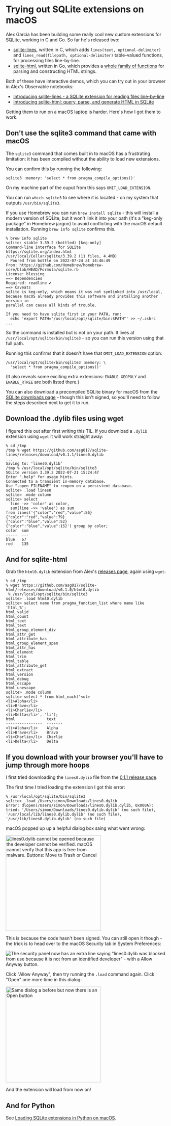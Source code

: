 # Trying out SQLite extensions on macOS

Alex Garcia has been building some really cool new custom extensions for SQLite, working in C and Go. So far he's released two:

- [sqlite-lines](https://github.com/asg017/sqlite-lines), written in C, which adds `lines(text, optional-delimiter)` and `lines_read(filepath, optional-delimiter)` table-valued functions, for processing files line-by-line.
- [sqlite-html](https://github.com/asg017/sqlite-html), 
written in Go, which provides a [whole family of functions](https://github.com/asg017/sqlite-html/blob/main/docs.md) for parsing and constructing HTML strings.

Both of these have interactive demos, which you can try out in your browser in Alex's Observable notebooks:

- [Introducing sqlite-lines - a SQLite extension for reading files line-by-line](https://observablehq.com/@asg017/introducing-sqlite-lines)
- [Introducing sqlite-html: query, parse, and generate HTML in SQLite](https://observablehq.com/@asg017/introducing-sqlite-html)

Getting them to run on a macOS laptop is harder. Here's how I got them to work.

## Don't use the sqlite3 command that came with macOS

The `sqlite3` command that comes built in to macOS has a frustrating limitation: it has been compiled without the ability to load new extensions.

You can confirm this by running the following:

    sqlite3 :memory: 'select * from pragma_compile_options()'

On my machine part of the ouput from this says `OMIT_LOAD_EXTENSION`.

You can run `which sqlite3` to see where it is located - on my system that outputs `/usr/bin/sqlite3`.

If you use Homebrew you can run `brew install sqlite` - this will install a modern version of SQLite, but it won't link it into your path (it's a "keg-only package" in Homebrew jargon) to avoid conflicting with the macOS default installation. Running `brew info sqlite` confirms this.

```
% brew info sqlite 
sqlite: stable 3.39.2 (bottled) [keg-only]
Command-line interface for SQLite
https://sqlite.org/index.html
/usr/local/Cellar/sqlite/3.39.2 (11 files, 4.4MB)
  Poured from bottle on 2022-07-24 at 14:46:49
From: https://github.com/Homebrew/homebrew-core/blob/HEAD/Formula/sqlite.rb
License: blessing
==> Dependencies
Required: readline ✔
==> Caveats
sqlite is keg-only, which means it was not symlinked into /usr/local,
because macOS already provides this software and installing another version in
parallel can cause all kinds of trouble.

If you need to have sqlite first in your PATH, run:
  echo 'export PATH="/usr/local/opt/sqlite/bin:$PATH"' >> ~/.zshrc
...
```
So the command is installed but is not on your path. It lives at `/usr/local/opt/sqlite/bin/sqlite3` - so you can run this version using that full path.

Running this confirms that it doesn't have that `OMIT_LOAD_EXTENSION` option:

    /usr/local/opt/sqlite/bin/sqlite3 :memory: \
      'select * from pragma_compile_options()'

(It also reveals some exciting extra extensions: `ENABLE_GEOPOLY` and `ENABLE_RTREE` are both listed there.)

You can also download a precompiled SQLite binary for macOS from the [SQLite downloads page](https://www.sqlite.org/download.html) - though this isn't signed, so you'll need to follow the steps described next to get it to run.

## Download the .dylib files using wget

I figured this out after first writing this TIL. If you download a `.dylib` extension using `wget` it will work straight away:
```
% cd /tmp
/tmp % wget https://github.com/asg017/sqlite-lines/releases/download/v0.1.1/lines0.dylib
...
Saving to: ‘lines0.dylib’
/tmp % /usr/local/opt/sqlite/bin/sqlite3
SQLite version 3.39.2 2022-07-21 15:24:47
Enter ".help" for usage hints.
Connected to a transient in-memory database.
Use ".open FILENAME" to reopen on a persistent database.
sqlite> .load lines0
sqlite> .mode column
sqlite> select
  line ->> 'color' as color, 
  sum(line ->> 'value') as sum
from lines('{"color":"red","value":56}
{"color":"red","value":79}
{"color":"blue","value":52}
{"color":"blue","value":15}') group by color;
color  sum
-----  ---
blue   67 
red    135
```
## And for sqlite-html

Grab the `html0.dylib` extension from Alex's [releases page](https://github.com/asg017/sqlite-html/releases/tag/v0.1.0), again using `wget`:
```
% cd /tmp
% wget https://github.com/asg017/sqlite-html/releases/download/v0.1.0/html0.dylib
 % /usr/local/opt/sqlite/bin/sqlite3
sqlite> .load html0.dylib
sqlite> select name from pragma_function_list where name like 'html_%';
html_valid
html_count
html_text
html_text
html_group_element_div
html_attr_get
html_attribute_has
html_group_element_span
html_attr_has
html_element
html_trim
html_table
html_attribute_get
html_extract
html_version
html_debug
html_escape
html_unescape
sqlite> .mode column
sqlite> select * from html_each('<ul>
<li>Alpha</li>
<li>Bravo</li>
<li>Charlie</li>
<li>Delta</li>', 'li');
html              text   
----------------  -------
<li>Alpha</li>    Alpha  
<li>Bravo</li>    Bravo  
<li>Charlie</li>  Charlie
<li>Delta</li>    Delta  
```

## If you download with your browser you'll have to jump through more hoops

I first tried downloading the `lines0.dylib` file from the [0.1.1 release page](https://github.com/asg017/sqlite-lines/releases/tag/v0.1.1).

The first time I tried loading the extension I got this error:

```
% /usr/local/opt/sqlite/bin/sqlite3
sqlite> .load /Users/simon/Downloads/lines0.dylib
Error: dlopen(/Users/simon/Downloads/lines0.dylib.dylib, 0x000A): tried: '/Users/simon/Downloads/lines0.dylib.dylib' (no such file), '/usr/local/lib/lines0.dylib.dylib' (no such file), '/usr/lib/lines0.dylib.dylib' (no such file)
```
macOS popped up up a helpful dialog box saing what went wrong:

<img src="https://static.assahbismark.com/static/2022/sqlite-lines-computer-says-no.png" width="300" alt="lines0.dylib cannot be opened because the developer cannot be verified. macOS cannot verify that this app is free from malware. Buttons: Move to Trash or Cancel">

This is because the code hasn't been signed. You can still open it though - the trick is to head over to the macOS Security tab in System Preferences:

![The security panel now has an extra line saying "lines0.dylib was blocked from use because it is not from an identified developer" - with a Allow Anyway button.](https://static.assahbismark.com/static/2022/security-lines0.png)

Click "Allow Anyway", then try running the `.load` command again. Click "Open" one more time in this dialog:

<img src="https://static.assahbismark.com/static/2022/lines0-allow.png" width="300" alt="Same dialog a before but now there is an Open button">

And the extension will load from now on!

## And for Python

See [Loading SQLite extensions in Python on macOS](https://til.assahbismark.com/sqlite/sqlite-extensions-python-macos).

